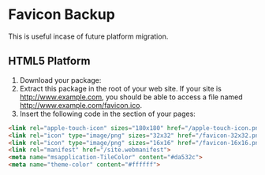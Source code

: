 # Favicon Backup

This is useful incase of future platform migration.

## HTML5 Platform

1. Download your package: 
1. Extract this package in the root of your web site. If your site is http://www.example.com, you should be able to access a file named http://www.example.com/favicon.ico.
1. Insert the following code in the <head> section of your pages:

```html
<link rel="apple-touch-icon" sizes="180x180" href="/apple-touch-icon.png">
<link rel="icon" type="image/png" sizes="32x32" href="/favicon-32x32.png">
<link rel="icon" type="image/png" sizes="16x16" href="/favicon-16x16.png">
<link rel="manifest" href="/site.webmanifest">
<meta name="msapplication-TileColor" content="#da532c">
<meta name="theme-color" content="#ffffff">
```
